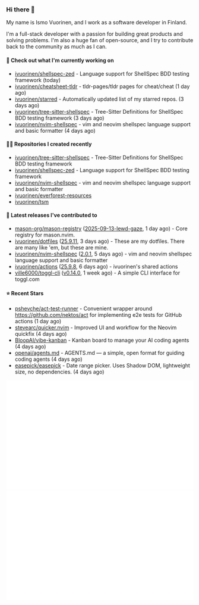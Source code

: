 
### Hi there 👋

My name is Ismo Vuorinen, and I work as a software developer in Finland.

I'm a full-stack developer with a passion for building great products and solving problems.
I'm also a huge fan of open-source, and I try to contribute back to the community as much as I can.

#### 👷 Check out what I'm currently working on

- [ivuorinen/shellspec-zed](https://github.com/ivuorinen/shellspec-zed) - Language support for ShellSpec BDD testing framework (today)
- [ivuorinen/cheatsheet-tldr](https://github.com/ivuorinen/cheatsheet-tldr) - tldr-pages/tldr pages for cheat/cheat (1 day ago)
- [ivuorinen/starred](https://github.com/ivuorinen/starred) - Automatically updated list of my starred repos. (3 days ago)
- [ivuorinen/tree-sitter-shellspec](https://github.com/ivuorinen/tree-sitter-shellspec) - Tree-Sitter Definitions for ShellSpec BDD testing framework (3 days ago)
- [ivuorinen/nvim-shellspec](https://github.com/ivuorinen/nvim-shellspec) - vim and neovim shellspec language support and basic formatter (4 days ago)

#### 👨‍💻 Repositories I created recently

- [ivuorinen/tree-sitter-shellspec](https://github.com/ivuorinen/tree-sitter-shellspec) - Tree-Sitter Definitions for ShellSpec BDD testing framework
- [ivuorinen/shellspec-zed](https://github.com/ivuorinen/shellspec-zed) - Language support for ShellSpec BDD testing framework
- [ivuorinen/nvim-shellspec](https://github.com/ivuorinen/nvim-shellspec) - vim and neovim shellspec language support and basic formatter
- [ivuorinen/everforest-resources](https://github.com/ivuorinen/everforest-resources)
- [ivuorinen/tsm](https://github.com/ivuorinen/tsm)

#### 🚀 Latest releases I've contributed to

- [mason-org/mason-registry](https://github.com/mason-org/mason-registry) ([2025-09-13-lewd-gaze](https://github.com/mason-org/mason-registry/releases/tag/2025-09-13-lewd-gaze), 1 day ago) - Core registry for mason.nvim.
- [ivuorinen/dotfiles](https://github.com/ivuorinen/dotfiles) ([25.9.11](https://github.com/ivuorinen/dotfiles/releases/tag/25.9.11), 3 days ago) - These are my dotfiles. There are many like &#39;em, but these are mine.
- [ivuorinen/nvim-shellspec](https://github.com/ivuorinen/nvim-shellspec) ([2.0.1](https://github.com/ivuorinen/nvim-shellspec/releases/tag/2.0.1), 5 days ago) - vim and neovim shellspec language support and basic formatter
- [ivuorinen/actions](https://github.com/ivuorinen/actions) ([25.9.8](https://github.com/ivuorinen/actions/releases/tag/25.9.8), 6 days ago) - ivuorinen&#39;s shared actions
- [ville6000/toggl-cli](https://github.com/ville6000/toggl-cli) ([v0.14.0](https://github.com/ville6000/toggl-cli/releases/tag/v0.14.0), 1 week ago) - A simple CLI interface for toggl.com

#### ⭐ Recent Stars

- [pshevche/act-test-runner](https://github.com/pshevche/act-test-runner) - Convenient wrapper around https://github.com/nektos/act for implementing e2e tests for GitHub actions (1 day ago)
- [stevearc/quicker.nvim](https://github.com/stevearc/quicker.nvim) - Improved UI and workflow for the Neovim quickfix (4 days ago)
- [BloopAI/vibe-kanban](https://github.com/BloopAI/vibe-kanban) - Kanban board to manage your AI coding agents (4 days ago)
- [openai/agents.md](https://github.com/openai/agents.md) - AGENTS.md — a simple, open format for guiding coding agents (4 days ago)
- [easepick/easepick](https://github.com/easepick/easepick) - Date range picker. Uses Shadow DOM, lightweight size, no dependencies. (4 days ago)



<picture>
  <source srcset="https://raw.githubusercontent.com/ivuorinen/github-stats/master/generated/overview.svg#gh-dark-mode-only" media="(prefers-color-scheme: dark)" />
  <img src="https://raw.githubusercontent.com/ivuorinen/github-stats/master/generated/overview.svg#gh-light-mode-only" alt="Overview of my activity" />
</picture>
<picture>
  <source srcset="https://raw.githubusercontent.com/ivuorinen/github-stats/master/generated/languages.svg#gh-dark-mode-only" media="(prefers-color-scheme: dark)" />
  <img src="https://raw.githubusercontent.com/ivuorinen/github-stats/master/generated/languages.svg#gh-light-mode-only" alt="Languages I have been using" />
</picture>


